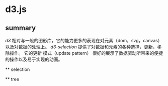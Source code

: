# d3.js

## summary

_d3_ 相对与一般的图形库，它的能力更多的表现在对元素（dom，svg，canvas）以及对数据的处理上。
_d3-selection_ 提供了对数据和元素的各种选择，更新，移除操作。
它的更新 模式（update pattern） 很好的展示了数据驱动所带来的便捷的操作以及易于实现的动画。

\*\* selection

\*\* tree
